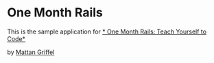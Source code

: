 # One Month Rails

This is the sample application for
[* One Month Rails:  Teach Yourself to Code*](http://onemonthrails.com)

by [Mattan Griffel](http://mattangriffel.com)